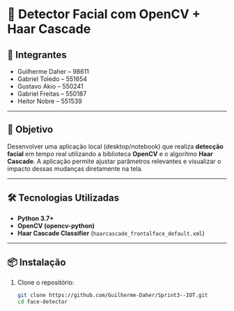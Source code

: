 # 🧠 Detector Facial com OpenCV + Haar Cascade

## 👥 Integrantes

- Guilherme Daher – 98611  
- Gabriel Toledo – 551654  
- Gustavo Akio – 550241  
- Gabriel Freitas – 550187  
- Heitor Nobre – 551539  

---

## 🎯 Objetivo

Desenvolver uma aplicação local (desktop/notebook) que realiza **detecção facial** em tempo real utilizando a biblioteca **OpenCV** e o algoritmo **Haar Cascade**. A aplicação permite ajustar parâmetros relevantes e visualizar o impacto dessas mudanças diretamente na tela.

---

## 🛠️ Tecnologias Utilizadas

- **Python 3.7+**
- **OpenCV (opencv-python)**
- **Haar Cascade Classifier** (`haarcascade_frontalface_default.xml`)

---

## 📦 Instalação

1. Clone o repositório:
   ```bash
   git clone https://github.com/Guilherme-Daher/Sprint3--IOT.git
   cd face-detector